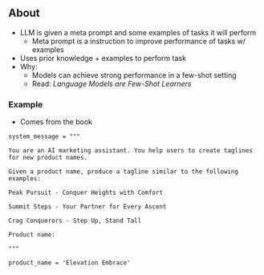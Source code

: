 ## About
* LLM is given a meta prompt and some examples of tasks it will perform
	* Meta prompt is a instruction to improve performance of tasks w/ examples
* Uses prior knowledge + examples to perform task
*  Why:
	* Models can achieve strong performance in a few-shot setting
	* Read: *Language Models are Few-Shot Learners*
### Example
* Comes from the book
```
system_message = """

You are an AI marketing assistant. You help users to create taglines for new product names.

Given a product name, produce a tagline similar to the following examples:

Peak Pursuit - Conquer Heights with Comfort

Summit Steps - Your Partner for Every Ascent

Crag Conquerors - Step Up, Stand Tall

Product name:

"""

product_name = 'Elevation Embrace'
```